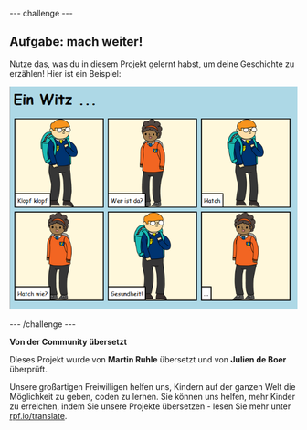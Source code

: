 --- challenge ---

## Aufgabe: mach weiter!

Nutze das, was du in diesem Projekt gelernt habst, um deine Geschichte zu erzählen! Hier ist ein Beispiel:

![screenshot](images/story-final.png)

--- /challenge ---


**Von der Community übersetzt**

Dieses Projekt wurde von **Martin Ruhle** übersetzt und von **Julien de Boer** überprüft.

Unsere großartigen Freiwilligen helfen uns, Kindern auf der ganzen Welt die Möglichkeit zu geben, coden zu lernen. Sie können uns helfen, mehr Kinder zu erreichen, indem Sie unsere Projekte übersetzen - lesen Sie mehr unter [rpf.io/translate](https://rpf.io/translate).